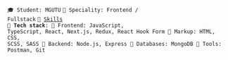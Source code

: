 <code>🎓 Student: MGUTU</code> <code>👷 Speciality: Frontend / Fullstack</code> <code>🧮 [Skills](SKILLS.md)</code><br>
<code>🔧 <strong>Tech stack</strong>: 
📌 Frontend: JavaScript, TypeScript, React, Next.js, Redux, React Hook Form
📌 Markup: HTML, CSS, SCSS, SASS
📌 Backend: Node.js, Express
📌 Databases: MongoDB
📌 Tools: Postman, Git
</code>

